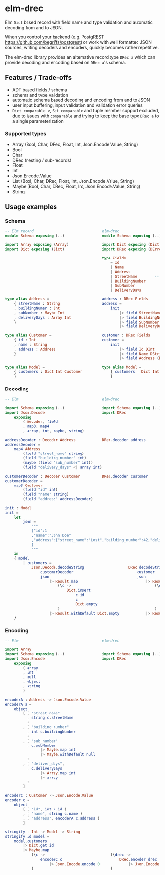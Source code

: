 # elm-drec

Elm `Dict` based record with field name and type validation and automatic
decoding from and to JSON.

When you control your backend (e.g. PostgREST <https://github.com/begriffs/postgrest>)
or work with well formatted JSON sources, writing decoders and encoders,
quickly becomes rather repetitive.

The elm-drec library provides an alternative record type `DRec a` which can
provide decoding and encoding based on `DRec a`'s schema.

## Features / Trade-offs

* ADT based fields / schema
* schema and type validation
* automatic schema based decoding and encoding from and to JSON
* user input buffering, input validation and validation error queries
* `Dict comparable v`, `Set comparable` and tuple member support excluded,
  due to issues with `comparable` and trying to keep the base type `DRec a`
  to a single parameterization

### Supported types

* Array (Bool, Char, DRec, Float, Int, Json.Encode.Value, String)
* Bool
* Char
* DRec (nesting / sub-records)
* Float
* Int
* Json.Encode.Value
* List (Bool, Char, DRec, Float, Int, Json.Encode.Value, String)
* Maybe (Bool, Char, DRec, Float, Int, Json.Encode.Value, String)
* String

## Usage examples

### Schema

```elm
-- Elm record                               elm-drec
module Schema exposing (..)                 module Schema exposing (..)

import Array exposing (Array)               import Dict exposing (Dict)
import Dict exposing (Dict)                 import DRec exposing (DError, DRec, DType(..), DValue(..), init, field, schema)

                                            type Fields
                                                = Id
                                                | Name
                                                | Address
                                                | StreetName        -- address
                                                | BuildingNumber
                                                | SubNumber
                                                | DeliveryDays

type alias Address =                        address : DRec Fields
    { streetName : String                   address =
    , buildingNumer : Int                       init
    , subNumber : Maybe Int                         |> field StreetName DString
    , deliveryDays : Array Int                      |> field BuildingNumber DInt
    }                                               |> field SubNumber (DMaybe VInt)
                                                    |> field DeliveryDays (DArray VInt)

type alias Customer =                       customer : DRec Fields
    { id : Int                              customer =
    , name : String                             init
    , address : Address                             |> field Id DInt
    }                                               |> field Name DString
                                                    |> field Address (DDRec <| schema address)

type alias Model =                          type alias Model =
    { customers : Dict Int Customer             { customers : Dict Int (DRec Fields)
    }                                           }
```

### Decoding

```elm
-- Elm                                      elm-drec

import Schema exposing (..)                 import Schema exposing (..)
import Json.Decode                          import DRec
    exposing
        ( Decoder, field
        , map3, map4
        , array, int, maybe, string)

addressDecoder : Decoder Address            DRec.decoder address
addressDecoder =
    map4 Address
        (field "street_name" string)
        (field "building_number" int)
        (maybe (field "sub_number" int))
        (field "delivery_days" <| array int)

customerDecoder : Decoder Customer          DRec.decoder customer
customerDecoder =
    map3 Customer
        (field "id" int)
        (field "name" string)
        (field "address" addressDecoder)

init : Model
init =
    let
        json =
            """
            {"id":1
            ,"name":"John Doe"
            ,"address":{"street_name":"Lost","building_number":42,"delivery_days":[3,7,13,21]}
            }
            """
    in
    { model
        | customers =
            Json.Decode.decodeString                    DRec.decodeString
                customerDecoder                             customer
                json                                        json
                    |> Result.map                               |> Result.map
                        (\c ->                                      (\drec ->
                            Dict.insert                                 DRec.get Id drec
                                c.id                                        |> DRec.toInt
                                c                                           |> Result.map (\i -> Dict.insert i drec Dict.empty)
                                Dict.empty                                  |> Result.withDefault Dict.empty
                        )                                           )
                    |> Result.withDefault Dict.empty            |> Result.withDefault Dict.empty
    }
```

### Encoding

```elm
-- Elm                                      elm-drec

import Array
import Schema exposing (..)                 import Schema exposing (..)
import Json.Encode                          import DRec
    exposing
        ( array
        , int
        , null
        , object
        , string
        )

encoderA : Address -> Json.Encode.Value
encoderA a =
    object
        [ ( "street_name"
          , string c.streetName
          )
        , ( "building_number"
          , int c.buildingNumber
          )
        , ( "sub_number"
          , c.subNumber
                |> Maybe.map int
                |> Maybe.withDefault null
          )
        , ( "deliver_days",
          , c.deliveryDays
                |> Array.map int
                |> array
          )
        ]

encoderC : Customer -> Json.Encode.Value
encoder c =
    object
        [ ( "id", int c.id )
        , ( "name", string c.name )
        , ( "address", encoderA c.address )
        ]

stringify : Int -> Model -> String
stringify id model =
    model.customers
        |> Dict.get id
        |> Maybe.map
            (\c ->                              (\drec ->
                encoderC c                          DRec.encoder drec
                    |> Json.Encode.encode 0             |> Json.Encode.encode 0
            )                                   )
```
